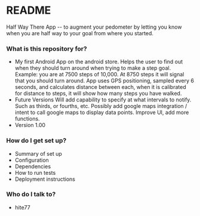 # README #
 
Half Way There App -- to augment your pedometer by letting you know when you are half way to your goal from where you started.

### What is this repository for? ###

* My first Android App on the android store.
Helps the user to find out when they should turn around when trying to make a step goal.
Example: you are at 7500 steps of 10,000.  At 8750 steps it will signal that you should turn around.
App uses GPS positioning, sampled every 6 seconds, and calculates distance between each, when it is calibrated for distance to steps, it will show how many steps you have walked.
* Future Versions
Will add capability to specify at what intervals to notify. Such as thirds, or fourths, etc.
Possibly add google maps integration / intent to call google maps to display data points.
Improve UI, add more functions. 
* Version 1.00

### How do I get set up? ###

* Summary of set up
* Configuration
* Dependencies
* How to run tests
* Deployment instructions

### Who do I talk to? ###

* hite77 
